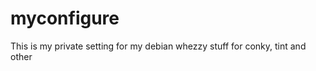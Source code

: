 myconfigure
===========

This is my private setting for my debian whezzy stuff for conky, tint and other
